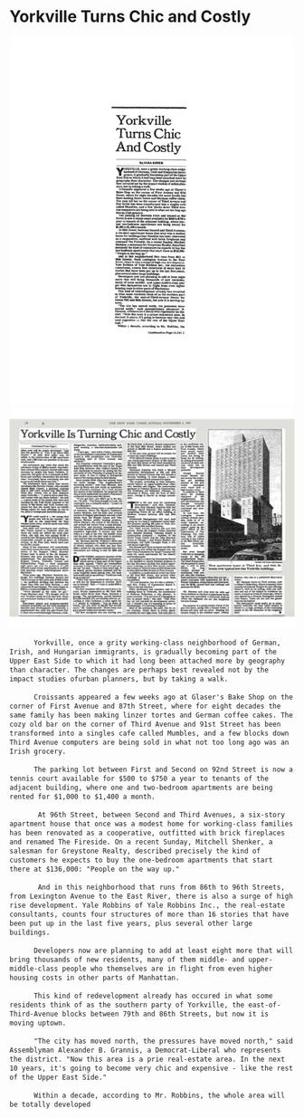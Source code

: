 Yorkville Turns Chic and Costly
===

![Picture Title](../images/YorkvilleTurnsChicandCostlyNEWPart1.jpg)
![Picture Title](../images/YorkvilleTurnsChicandCostlyNEWPart2.jpg)

          Yorkville, once a grity working-class neighborhood of German, Irish, and Hungarian immigrants, is gradually becoming part of the Upper East Side to which it had long been attached more by geography than character. The changes are perhaps best revealed not by the impact studies ofurban planners, but by taking a walk.
  
          Croissants appeared a few weeks ago at Glaser's Bake Shop on the corner of First Avenue and 87th Street, where for eight decades the same family has been making linzer tortes and German coffee cakes. The cozy old bar on the corner of Third Avenue and 91st Street has been transformed into a singles cafe called Mumbles, and a few blocks down Third Avenue computers are being sold in what not too long ago was an Irish grocery.
   
          The parking lot between First and Second on 92nd Street is now a tennis court available for $500 to $750 a year to tenants of the adjacent building, where one and two-bedroom apartments are being rented for $1,000 to $1,400 a month. 
   
           At 96th Street, between Second and Third Avenues, a six-story apartment house that once was a modest home for working-class families has been renovated as a cooperative, outfitted with brick fireplaces and renamed The Fireside. On a recent Sunday, Mitchell Shenker, a salesman for Greystone Realty, described precisely the kind of customers he expects to buy the one-bedroom apartments that start there at $136,000: "People on the way up."
   
           And in this neighborhood that runs from 86th to 96th Streets, from Lexington Avenue to the East River, there is also a surge of high rise development. Yale Robbins of Yale Robbins Inc., the real-estate consultants, counts four structures of more than 16 stories that have been put up in the last five years, plus several other large buildings.
   
          Developers now are planning to add at least eight more that will bring thousands of new residents, many of them middle- and upper-middle-class people who themselves are in flight from even higher housing costs in other parts of Manhattan.
   
          This kind of redevelopment already has occured in what some residents think of as the southern party of Yorkville, the east-of-Third-Avenue blocks between 79th and 86th Streets, but now it is moving uptown.
   
          "The city has moved north, the pressures have moved north," said Assemblyman Alexander B. Grannis, a Democrat-Liberal who represents the district. "Now this area is a prie real-estate area. In the next 10 years, it's going to become very chic and expensive - like the rest of the Upper East Side." 
   
          Within a decade, according to Mr. Robbins, the whole area will be totally developed
